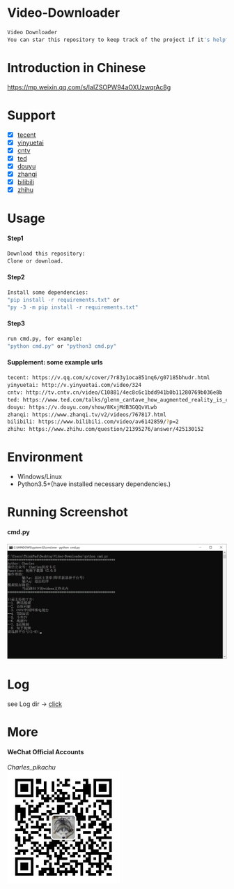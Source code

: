 # Video-Downloader
```sh
Video Downloader  
You can star this repository to keep track of the project if it's helpful for you, thank you for your support.
```

# Introduction in Chinese
https://mp.weixin.qq.com/s/IaIZSOPW94aOXUzwqrAc8g

# Support
- [x] [tecent](https://v.qq.com/)
- [x] [yinyuetai](http://www.yinyuetai.com)
- [x] [cntv](http://tv.cntv.cn/)
- [x] [ted](https://www.ted.com/talks?language=zh-cn)
- [x] [douyu](https://www.douyu.com/)
- [x] [zhanqi](https://videos.zhanqi.tv/)
- [x] [bilibili](https://www.bilibili.com/)
- [x] [zhihu](https://www.zhihu.com/)

# Usage
#### Step1
```sh
Download this repository:
Clone or download.
```
#### Step2
```sh
Install some dependencies:  
"pip install -r requirements.txt" or  
"py -3 -m pip install -r requirements.txt"  
```
#### Step3
```sh
run cmd.py, for example:  
"python cmd.py" or "python3 cmd.py"
```
#### Supplement: some example urls
```sh
tecent: https://v.qq.com/x/cover/7r83y1oca851nq6/g07185bhudr.html
yinyuetai: http://v.yinyuetai.com/video/324
cntv: http://tv.cntv.cn/video/C10881/4ec8c6c1bdd941b0b11280769b036e8b
ted: https://www.ted.com/talks/glenn_cantave_how_augmented_reality_is_changing_activism?language=zh-tw
douyu: https://v.douyu.com/show/8KxjMdB3GQQvVLwb
zhanqi: https://www.zhanqi.tv/v2/videos/767817.html
bilibili: https://www.bilibili.com/video/av6142859/?p=2
zhihu: https://www.zhihu.com/question/21395276/answer/425130152
```

# Environment
- Windows/Linux
- Python3.5+(have installed necessary dependencies.)

# Running Screenshot
#### cmd.py
![img](./Screenshot/cmd.png)

# Log
see Log dir → [click](./LOG)

# More
#### WeChat Official Accounts
*Charles_pikachu*  
![img](./Screenshot/pikachu.jpg)